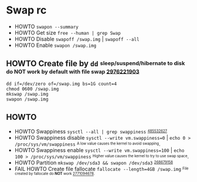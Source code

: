 # Swap rc

* HOWTO `swapon --summary`
* HOWTO Get size `free --human | grep Swap`
* HOWTO Disable `swapoff /swap.img` | `swapoff --all`
* HOWTO Enable `swapon /swap.img`

## HOWTO Create file by `dd` <sup><sub>sleep/suspend/hibernate to disk do **NOT** work by default with file swap [2976221903][]</sub></sup>

    dd if=/dev/zero of=/swap.img bs=1G count=4
    chmod 0600 /swap.img
    mkswap /swap.img
    swapon /swap.img

[2976221903]: https://wiki.archlinux.org/title/swap#Swap_file

## HOWTO

* HOWTO Swappiness `sysctl --all | grep swappiness` <sup><sub>[485532627][]</sub></sup>
* HOWTO Swappiness disable `sysctl --write vm.swappiness=0` | `echo 0 > /proc/sys/vm/swappiness` <sup><sub>A low value causes the kernel to avoid swapping</sub></sup>.
* HOWTO Swappiness enable `sysctl --write vm.swappiness=100` | `echo 100 > /proc/sys/vm/swappiness` <sup><sub>Higher value causes the kernel to try to use swap space</sub></sup>.
* HOWTO Partition `mkswap /dev/sda3 && swapon /dev/sda3` <sup><sub>[268679158][]</sub></sup>
* FAIL HOWTO Create file fallocate `fallocate --length=4GB /swap.img` <sup><sub>File created by fallocate do **NOT** work [2771094678][].</sub></sup>

[268679158]: https://wiki.archlinux.org/title/swap#Swap_partition
[2771094678]: https://unix.stackexchange.com/questions/294600/i-cant-enable-swap-space-on-centos-7#answer-294605
[485532627]: https://en.wikipedia.org/wiki/Swappiness
